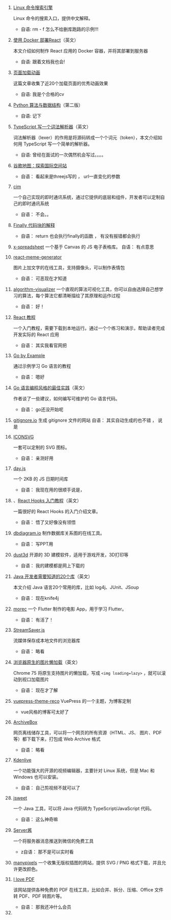 1. [Linux 命令搜索引擎](https://git.io/linux)

   Linux 命令的搜索入口，提供中文解释。

   * 自语: rm - f 怎么不给删库跑路的示例!!!

2. [使用 Docker 部署React](https://medium.com/@manuel.pineault/deploying-reactjs-with-docker-ac16728c0896)（英文）

   本文介绍如何制作 React 应用的 Docker 容器，并将其部署到服务器

   *  自语:  跟着文档我也会!

3. [页面加载动画](https://medium.com/@ann.green/loading-indicators-e9d9ac9680b)

   这篇文章收集了近20个加载页面的优秀动画效果

   * 自语: 我是个合格的cv

4. [Python 算法与数据结构](http://interactivepython.org/runestone/static/pythonds/index.html)（第二版）

   * 自语: 记下

5. [TypeScript 写一个词法解析器](https://areknawo.com/the-lexer-in-js/)（英文）

   词法解析器（lexer）的作用是将源码转成一个个词元（token），本文介绍如何用 TypeScript 写一个简单的解析器。

   * 自语: 曾经在面试的一次偶然机会写过。。。。

6. [谷歌地图：探索国际空间站](https://www.google.com/maps/@29.5602853,-95.0853914,2a,75y,212.04h,90t/data=!3m7!1e1!3m5!1szChzPIAn4RIAAAQvxgbyEg!2e0!3e5!7i10000!8i5000?shorturl=1)

   * 自语： 看起来是threejs写的 ， url一直变化的参数

7. [cim](https://github.com/crossoverJie/cim)

   一个自己实现的即时通讯系统，通过它提供的底层和组件，开发者可以定制自己的即时通讯系统 

   * 自语： 不会。。

8. [Finally 代码块的解释](https://frontarm.com/james-k-nelson/will-finally-run-quiz/)

   * 自语：  return 也会执行finally的函数 ， 有没有报错都会执行

9. [x-spreadsheet](https://github.com/myliang/x-spreadsheet)
   一个基于 Canvas 的 JS 电子表格库。
   自语： 有点意思

10. [react-meme-generator](https://lijinke666.github.io/react-meme-generator/#)

    图片上加文字的在线工具，支持摄像头，可以制作表情包

    * 自语： 可恶现在才知道

11. [algorithm-visualizer](https://github.com/algorithm-visualizer/algorithm-visualizer)
    一个直观的算法可视化工具，你可以自由选择自己想学习的算法，每个算法它都清晰描绘了其原理和运作过程

    * 自语： 好！

12. [React 教程](https://github.com/tyroprogrammer/learn-react-app)

    一个入门教程，需要下载到本地运行。通过一个个练习和演示，帮助读者完成开发实际的 React 应用

    * 自语： 其实我看官网把

13. [Go by Example](https://gobyexample.com/)

    通过示例学习 Go 语言的教程

    * 自语： 嗯好

14. [Go 语言编程风格的最佳实践](https://dave.cheney.net/practical-go/presentations/qcon-china.html)（英文）

    作者谈了一些建议，如何编写可维护的 Go 语言代码。

    * 自语： go还没开始呢

15. [gitignore.io](https://gitignore.io/)
    生成 gitignore 文件的网站
    自语： 其实自动生成的也不错 ， 说是

16. [ICONSVG](https://iconsvg.xyz/)

    一套可以定制的 SVG 图标。

    * 自语： 亲测好用

17. [day.js](https://github.com/iamkun/dayjs)

    一个 2KB 的 JS 日期时间库

    * 自语： 我现在用的很顺手说是， 

18. 、[React Hooks 入门教程](https://testdriven.io/blog/react-hooks-primer/)（英文）

    一篇很好的 React Hooks 的入门介绍文章。

    * 自语： 悟了又好像没有领悟

19. [dbdiagram.io](https://dbdiagram.io/home)
    制作数据库关系图的在线工具。

    *  自语： 写PPT用

20. [dust3d](https://github.com/huxingyi/dust3d)
    开源的 3D 建模软件，适用于游戏开发，3D打印等

    * 自语： 我的建模都是网上下载的

21. [Java 开发者需要知道的20个库](https://javarevisited.blogspot.com/2018/01/top-20-libraries-and-apis-for-java-programmers.html)（英文）

    本文介绍 Java 语言20个常用的库，比如 log4j、JUnit、JSoup

    * 自语： 现在knife4j

22. [morec](https://github.com/Mayandev/morec)
    一个 Flutter 制作的电影 App，用于学习 Flutter。

    * 自语： 有活了！

23. [StreamSaver.js](https://github.com/jimmywarting/StreamSaver.js)

    流媒体保存成本地文件的浏览器库

    * 自语： 略看

24. [浏览器原生的图片懒加载](https://addyosmani.com/blog/lazy-loading/)（英文）

    Chrome 75 将原生支持图片的懒加载，写成 `<img loading=lazy>` ，就可以滚动到视口加载图片

    * 自语： 现在才了解

25. [vuepress-theme-reco](https://github.com/recoluan/vuepress-theme-reco)
    VuePress 的一个主题，为博客定制

    * vue风格的博客可太好了

26. [ArchiveBox](https://github.com/pirate/ArchiveBox)

    网页离线储存工具，可以将一个网页的所有资源（HTML、JS、 图片、PDF 等）都下载下来，打包成 Web Archive 格式

    * 自语： 略看

27. [Kdenlive](https://kdenlive.org/en/)

    一个功能强大的开源的视频编辑器，主要针对 Linux 系统，但是 Mac 和 Windows 也可以安装。

    * 自语： 自己剪视频不就可以了

28. [jsweet](http://www.jsweet.org/)

    一个 Java 工具，可以将 Java 代码转为 TypeScript/JavaScript 代码。

    * 自语： 这么神奇嘛

29. [Server酱](https://sc.ftqq.com/)

    一个将服务器消息推送到微信的免费工具

    * z自语： 那不是可以实时看

30. [manypixels](https://gallery.manypixels.co/)
    一个收集无版权插图的网站，提供 SVG / PNG 格式下载，并且允许更改颜色。

31. [I love PDF](https://www.ilovepdf.com/)

    该网站提供各种免费的 PDF 在线工具，比如合并、拆分、压缩、Office 文件转 PDF、PDF 转图片等。

    * 自语： 那我还冲什么会员

32. 